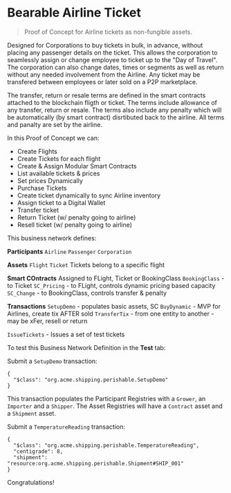 # Bearable Airline Ticket

> Proof of Concept for Airline tickets as non-fungible assets.

Designed for Corporations to buy tickets in bulk, in advance, without placing any passenger details on the ticket. This allows the corporation to seamlessly assign or change employee to ticket up to the "Day of Travel". The corporation can also change dates, times or segments as well as return without any needed involvement from the Airline. Any ticket may be transfered between employees or later sold on a P2P marketplace.

The transfer, return or resale terms are defined in the smart contracts attached to the blockchain fligth or ticket. The terms include allowance of any transfer, return or resale. The terms also include any penalty which will be automatically (by smart contract) disrtibuted back to the airline. All terms and panalty are set by the airline.

In this Proof of Concept we can:
 - Create Flights
 - Create Tickets for each flight
 - Create & Assign Modular Smart Contracts 
 - List available tickets & prices
 - Set prices Dynamically
 - Purchase Tickets
 - Create ticket dynamically to sync Airline inventory
 - Assign ticket to a Digital Wallet
 - Transfer ticket
 - Return Ticket (w/ penalty going to airline)
 - Resell ticket (w/ penalty going to airline)

This business network defines:

**Participants**
`Airline` `Passenger` `Corporation`

**Assets**
`Flight` `Ticket`
Tickets belong to a specific flight

**Smart COntracts**
Assigned to FLight, Ticket or BookingClass
`BookingClass`  - to Ticket
`SC_Pricing`    - to FLight, controls dynamic pricing based capacity
`SC_Change`     - to BookingClass, controls transfer & penalty


**Transactions**
`SetupDemo`       - populates basic assets, SC
`BuyDynamic`      - MVP for Airlines, create tix AFTER sold
`TransferTix`     - from one entity to another
                  - may be xFer, resell or return

`IssueTickets`     - Issues a set of test tickets




To test this Business Network Definition in the **Test** tab:

Submit a `SetupDemo` transaction:

```
{
  "$class": "org.acme.shipping.perishable.SetupDemo"
}
```

This transaction populates the Participant Registries with a `Grower`, an `Importer` and a `Shipper`. The Asset Registries will have a `Contract` asset and a `Shipment` asset.

Submit a `TemperatureReading` transaction:

```
{
  "$class": "org.acme.shipping.perishable.TemperatureReading",
  "centigrade": 8,
  "shipment": "resource:org.acme.shipping.perishable.Shipment#SHIP_001"
}
```

Congratulations!
